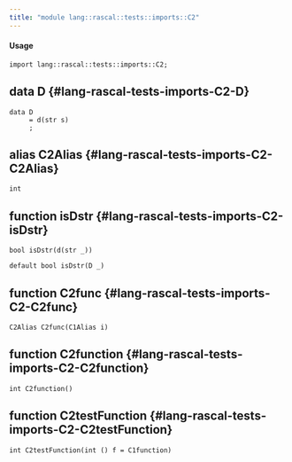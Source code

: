 ```yaml
---
title: "module lang::rascal::tests::imports::C2"
---
```


#### Usage

`import lang::rascal::tests::imports::C2;`


## data D {#lang-rascal-tests-imports-C2-D}

```rascal
data D  
     = d(str s)
     ;
```

## alias C2Alias {#lang-rascal-tests-imports-C2-C2Alias}

```rascal
int

```

## function isDstr {#lang-rascal-tests-imports-C2-isDstr}

```rascal
bool isDstr(d(str _))

default bool isDstr(D _)

```

## function C2func {#lang-rascal-tests-imports-C2-C2func}

```rascal
C2Alias C2func(C1Alias i)

```

## function C2function {#lang-rascal-tests-imports-C2-C2function}

```rascal
int C2function()

```

## function C2testFunction {#lang-rascal-tests-imports-C2-C2testFunction}

```rascal
int C2testFunction(int () f = C1function)

```

